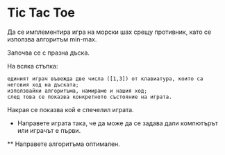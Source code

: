 # Tic Tac Toe

Да се имплементира игра на морски шах срещу противник, като се използва алгоритъм min-max.


Започва се с празна дъска. 

На всяка стъпка:

    единият играч въвежда две числа ([1,3]) от клавиатура, които са неговия ход на дъската;
    използвайки алгоритъма, намираме и нашия ход;
    след това се показва конкретното състояние на играта. 

Накрая се показва кой е спечелил играта.


* Направете играта така, че да може да се задава дали компютърът или играчът е първи.

** Направете алгоритъма оптимален.
